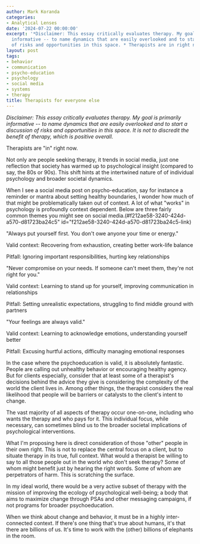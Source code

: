 ```yaml
---
author: Mark Koranda
categories:
- Analytical Lenses
date: '2024-07-22 00:00:00'
excerpt: '*Disclaimer: This essay critically evaluates therapy. My goal is primarily
  informative -- to name dynamics that are easily overlooked and to start a discussion
  of risks and opportunities in this space. * Therapists are in right now.'
layout: post
tags:
- behavior
- communication
- psycho-education
- psychology
- social media
- systems
- therapy
title: Therapists for everyone else
---
```





*Disclaimer: This essay critically evaluates therapy. My goal is primarily informative -- to name dynamics that are easily overlooked and to start a discussion of risks and opportunities in this space. It is not to discredit the benefit of therapy, which is positive overall.*

Therapists are "in" right now.

Not only are people seeking therapy, it trends in social media, just one reflection that society has warmed up to psychological insight (compared to say, the 80s or 90s). This shift hints at the intertwined nature of of individual psychology and broader societal dynamics. 

When I see a social media post on psycho-education, say for instance a reminder or mantra about setting healthy boundaries, I wonder how much of that might be problematically taken out of context. A lot of what "works" in psychology is profoundly context dependent. Below are three fairly common themes you might see on social media.(#f212ae58-3240-424d-a570-d81723ba24c5" id="f212ae58-3240-424d-a570-d81723ba24c5-link)

"Always put yourself first. You don't owe anyone your time or energy." 

Valid context: Recovering from exhaustion, creating better work-life balance 

Pitfall: Ignoring important responsibilities, hurting key relationships 

"Never compromise on your needs. If someone can't meet them, they're not right for you." 

Valid context: Learning to stand up for yourself, improving communication in relationships 

Pitfall: Setting unrealistic expectations, struggling to find middle ground with partners 

"Your feelings are always valid." 

Valid context: Learning to acknowledge emotions, understanding yourself better 

Pitfall: Excusing hurtful actions, difficulty managing emotional responses

In the case where the psychoeducation is valid, it is absolutely fantastic. People are calling out unhealthy behavior or encouraging healthy agency. But for clients especially, consider that at least some of a therapist's decisions behind the advice they give is considering the complexity of the world the client lives in. Among other things, the therapist considers the real likelihood that people will be barriers or catalysts to the client's intent to change. 

The vast majority of all aspects of therapy occur one-on-one, including who wants the therapy and who pays for it. This individual focus, while necessary, can sometimes blind us to the broader societal implications of psychological interventions. 

What I'm proposing here is direct consideration of those "other" people in their own right. This is not to replace the central focus on a client, but to situate therapy in its true, full context. What would a therapist be willing to say to all those people out in the world who don't seek therapy? Some of whom might benefit just by hearing the right words. Some of whom are perpetrators of harm. This is scratching the surface. 

In my ideal world, there would be a very active subset of therapy with the mission of improving the ecology of psychological well-being; a body that aims to maximize change through PSAs and other messaging campaigns, if not programs for broader psychoeducation. 

When we think about change and behavior, it must be in a highly inter-connected context. If there's one thing that's true about humans, it's that there are billions of us. It's time to work with the (other) billions of elephants in the room.